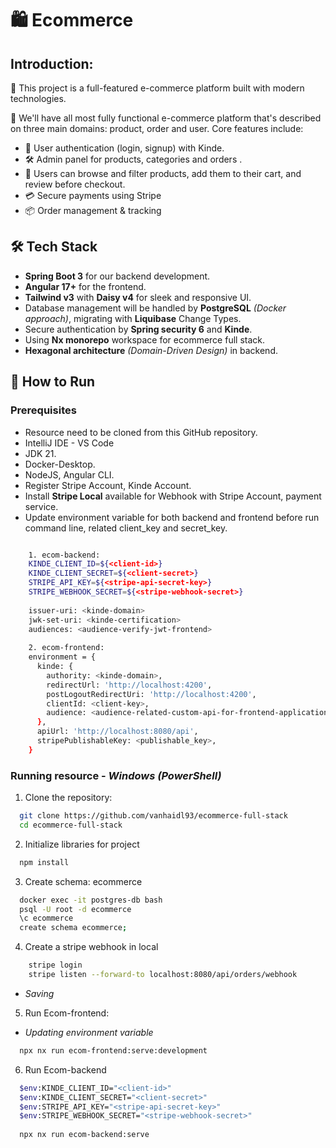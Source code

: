 # 🛍️ Ecommerce

## Introduction:
🚀 This project is a full-featured e-commerce platform built with modern technologies.

🎯 We'll have all most fully functional e-commerce platform that's described on three main domains: product, order and user.
Core features include:
- 👤 User authentication (login, signup) with Kinde.
- 🛠️ Admin panel for products, categories and orders .
- 🛒 Users can browse and filter products, add them to their cart, and review before checkout. 
- 💳 Secure payments using Stripe
- 📦 Order management & tracking

## 🛠️ Tech Stack
- **Spring Boot 3** for our backend development.
- **Angular 17+** for the frontend.
- **Tailwind v3** with **Daisy v4** for sleek and responsive UI.
- Database management will be handled by **PostgreSQL** _(Docker approach)_, migrating with **Liquibase** Change Types.
- Secure authentication by **Spring security 6** and **Kinde**.
- Using **Nx monorepo** workspace for ecommerce full stack.
- **Hexagonal architecture** _(Domain-Driven Design)_ in backend.

## 🧪 How to Run

### Prerequisites
- Resource need to be cloned from this GitHub repository.
- IntelliJ IDE - VS Code
- JDK 21.
- Docker-Desktop.
- NodeJS, Angular CLI.
- Register Stripe Account, Kinde Account.
- Install **Stripe Local** available for Webhook with Stripe Account, payment service.
- Update environment variable for both backend and frontend before run command line, related client_key and secret_key.
```sh

    1. ecom-backend:
    KINDE_CLIENT_ID=${<client-id>}
    KINDE_CLIENT_SECRET=${<client-secret>}
    STRIPE_API_KEY=${<stripe-api-secret-key>}
    STRIPE_WEBHOOK_SECRET=${<stripe-webhook-secret>}
    
    issuer-uri: <kinde-domain>
    jwk-set-uri: <kinde-certification> 
    audiences: <audience-verify-jwt-frontend>
    
    2. ecom-frontend:
    environment = {
      kinde: {
        authority: <kinde-domain>,
        redirectUrl: 'http://localhost:4200',
        postLogoutRedirectUri: 'http://localhost:4200',
        clientId: <client-key>,
        audience: <audience-related-custom-api-for-frontend-application>,
      },
      apiUrl: 'http://localhost:8080/api',
      stripePublishableKey: <publishable_key>,
    }
```

### Running resource - _Windows (PowerShell)_

1. Clone the repository:
```sh
  git clone https://github.com/vanhaidl93/ecommerce-full-stack
  cd ecommerce-full-stack
```

2. Initialize libraries for project
```sh
  npm install
```
3. Create schema: ecommerce
```sh
  docker exec -it postgres-db bash
  psql -U root -d ecommerce
  \c ecommerce
  create schema ecommerce;
```
4. Create a stripe webhook in local
```sh
    stripe login 
    stripe listen --forward-to localhost:8080/api/orders/webhook
```
- _Saving <stripe-webhook-secret>_
5. Run Ecom-frontend:
- _Updating environment variable_
```sh
  npx nx run ecom-frontend:serve:development
```
6. Run Ecom-backend
```sh
  $env:KINDE_CLIENT_ID="<client-id>"
  $env:KINDE_CLIENT_SECRET="<client-secret>"
  $env:STRIPE_API_KEY="<stripe-api-secret-key>"
  $env:STRIPE_WEBHOOK_SECRET="<stripe-webhook-secret>"
  
  npx nx run ecom-backend:serve
```



